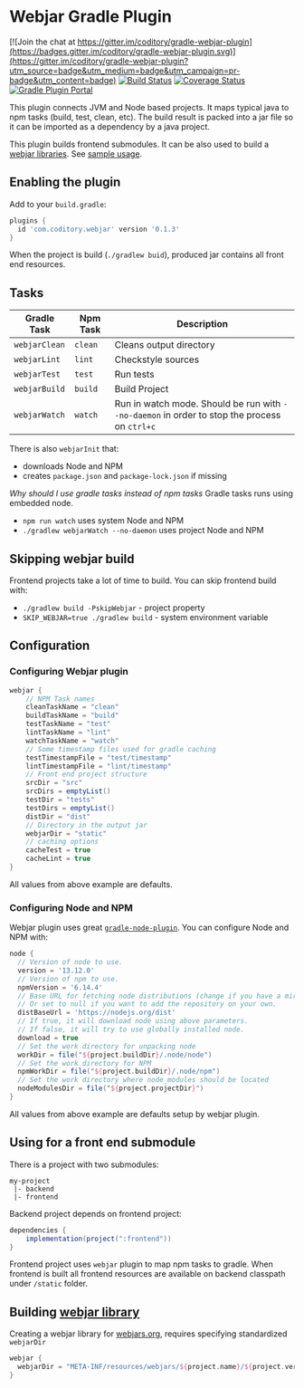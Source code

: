 # Webjar Gradle Plugin

[![Join the chat at https://gitter.im/coditory/gradle-webjar-plugin](https://badges.gitter.im/coditory/gradle-webjar-plugin.svg)](https://gitter.im/coditory/gradle-webjar-plugin?utm_source=badge&utm_medium=badge&utm_campaign=pr-badge&utm_content=badge)
[![Build Status](https://travis-ci.org/coditory/gradle-webjar-plugin.svg?branch=master)](https://travis-ci.org/coditory/gradle-webjar-plugin)
[![Coverage Status](https://coveralls.io/repos/github/coditory/gradle-webjar-plugin/badge.svg)](https://coveralls.io/github/coditory/gradle-webjar-plugin)
[![Gradle Plugin Portal](https://img.shields.io/badge/Plugin_Portal-v0.1.3-green.svg)](https://plugins.gradle.org/plugin/com.coditory.webjar)

This plugin connects JVM and Node based projects.
It maps typical java to npm tasks (build, test, clean, etc).
The build result is packed into a jar file so it can be imported as a dependency by a java project.

This plugin builds frontend submodules. It can be also used to build a [webjar libraries](#building-webjar-library). See [sample usage](https://github.com/coditory/gradle-webjar-plugin-sample).

## Enabling the plugin

Add to your `build.gradle`:

```gradle
plugins {
  id 'com.coditory.webjar' version '0.1.3'
}
```

When the project is build (`./gradlew buid`),
produced jar contains all front end resources.

## Tasks

| Gradle Task     | Npm Task         | Description |
| ---             | ---              | ---         |
| `webjarClean`   | `clean`          | Cleans output directory |
| `webjarLint`    | `lint`           | Checkstyle sources      |
| `webjarTest`    | `test`           | Run tests               |
| `webjarBuild`   | `build`          | Build Project           |
| `webjarWatch`   | `watch`          | Run in watch mode. Should be run with `--no-daemon` in order to stop the process on `ctrl+c` |

There is also `webjarInit` that:
- downloads Node and NPM
- creates `package.json` and `package-lock.json` if missing

*Why should I use gradle tasks instead of npm tasks*
Gradle tasks runs using embedded node.
- `npm run watch` uses system Node and NPM
- `./gradlew webjarWatch --no-daemon` uses project Node and NPM

## Skipping webjar build
Frontend projects take a lot of time to build.
You can skip frontend build with:
- `./gradlew build -PskipWebjar` - project property
- `SKIP_WEBJAR=true ./gradlew build` - system environment variable

## Configuration

### Configuring Webjar plugin

```gradle
webjar {
    // NPM Task names
    cleanTaskName = "clean"
    buildTaskName = "build"
    testTaskName = "test"
    lintTaskName = "lint"
    watchTaskName = "watch"
    // Some timestamp files used for gradle caching
    testTimestampFile = "test/timestamp"
    lintTimestampFile = "lint/timestamp"
    // Front end project structure
    srcDir = "src"
    srcDirs = emptyList()
    testDir = "tests"
    testDirs = emptyList()
    distDir = "dist"
    // Directory in the output jar
    webjarDir = "static"
    // caching options
    cacheTest = true
    cacheLint = true
}
```
All values from above example are defaults.

### Configuring Node and NPM
Webjar plugin uses great [`gradle-node-plugin`](https://github.com/node-gradle/gradle-node-plugin).
You can configure Node and NPM with:

```gradle
node {
  // Version of node to use.
  version = '13.12.0'
  // Version of npm to use.
  npmVersion = '6.14.4'
  // Base URL for fetching node distributions (change if you have a mirror).
  // Or set to null if you want to add the repository on your own.
  distBaseUrl = 'https://nodejs.org/dist'
  // If true, it will download node using above parameters.
  // If false, it will try to use globally installed node.
  download = true
  // Set the work directory for unpacking node
  workDir = file("${project.buildDir}/.node/node")
  // Set the work directory for NPM
  npmWorkDir = file("${project.buildDir}/.node/npm")
  // Set the work directory where node_modules should be located
  nodeModulesDir = file("${project.projectDir}")
}
```
All values from above example are defaults setup by webjar plugin.

## Using for a front end submodule

There is a project with two submodules:

```
my-project
 |- backend
 |- frontend
```

Backend project depends on frontend project:

```gradle
dependencies {
    implementation(project(":frontend"))
}
```

Frontend project uses `webjar` plugin to map npm tasks to gradle.
When frontend is built all frontend resources are available on backend classpath under `/static` folder.

## Building [webjar library](https://www.webjars.org/)

Creating a webjar library for [webjars.org](https://www.webjars.org/),
requires specifying standardized `webjarDir`

```gradle
webjar {
  webjarDir = "META-INF/resources/webjars/${project.name}/${project.version}"
}
```
